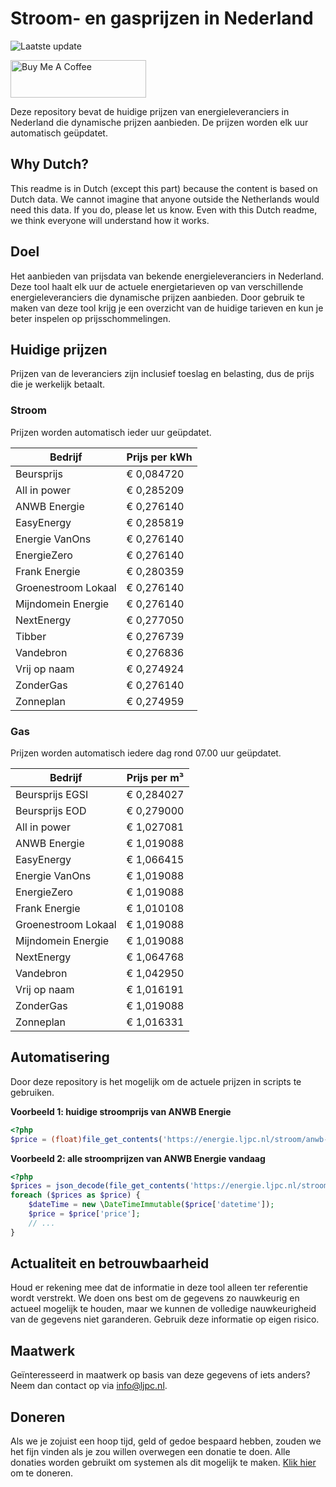 # Stroom- en gasprijzen in Nederland

![Laatste update](https://img.shields.io/badge/laatste%20update-2023--07--12%2018%3A00%20CET-brightgreen)

<a href="https://www.buymeacoffee.com/Lars-" target="_blank"><img src="https://cdn.buymeacoffee.com/buttons/v2/default-orange.png" alt="Buy Me A Coffee" height="60" style="height: 60px !important;width: 217px !important;" ></a>

Deze repository bevat de huidige prijzen van energieleveranciers in Nederland die dynamische prijzen aanbieden. De prijzen worden elk uur automatisch geüpdatet.

## Why Dutch?

This readme is in Dutch (except this part) because the content is based on Dutch data. We cannot imagine that anyone outside the Netherlands would need this data. If you do, please let us know. Even with this Dutch readme, we think
everyone will understand how it works.

## Doel

Het aanbieden van prijsdata van bekende energieleveranciers in Nederland. Deze tool haalt elk uur de actuele energietarieven op van verschillende energieleveranciers die dynamische prijzen aanbieden. Door gebruik te maken van deze tool
krijg je een overzicht van de huidige tarieven en kun je beter inspelen op prijsschommelingen.

## Huidige prijzen

Prijzen van de leveranciers zijn inclusief toeslag en belasting, dus de prijs die je werkelijk betaalt.

### Stroom

Prijzen worden automatisch ieder uur geüpdatet.

 Bedrijf | Prijs per kWh 
---------|---------------
Beursprijs | € 0,084720
All in power | € 0,285209
ANWB Energie | € 0,276140
EasyEnergy | € 0,285819
Energie VanOns | € 0,276140
EnergieZero | € 0,276140
Frank Energie | € 0,280359
Groenestroom Lokaal | € 0,276140
Mijndomein Energie | € 0,276140
NextEnergy | € 0,277050
Tibber | € 0,276739
Vandebron | € 0,276836
Vrij op naam | € 0,274924
ZonderGas | € 0,276140
Zonneplan | € 0,274959


### Gas

Prijzen worden automatisch iedere dag rond 07.00 uur geüpdatet.

 Bedrijf | Prijs per m³ 
---------|--------------
Beursprijs EGSI | € 0,284027
Beursprijs EOD | € 0,279000
All in power | € 1,027081
ANWB Energie | € 1,019088
EasyEnergy | € 1,066415
Energie VanOns | € 1,019088
EnergieZero | € 1,019088
Frank Energie | € 1,010108
Groenestroom Lokaal | € 1,019088
Mijndomein Energie | € 1,019088
NextEnergy | € 1,064768
Vandebron | € 1,042950
Vrij op naam | € 1,016191
ZonderGas | € 1,019088
Zonneplan | € 1,016331


## Automatisering

Door deze repository is het mogelijk om de actuele prijzen in scripts te gebruiken.

**Voorbeeld 1: huidige stroomprijs van ANWB Energie**

```php
<?php
$price = (float)file_get_contents('https://energie.ljpc.nl/stroom/anwb-energie-nu.txt');

```

**Voorbeeld 2: alle stroomprijzen van ANWB Energie vandaag**

```php
<?php
$prices = json_decode(file_get_contents('https://energie.ljpc.nl/stroom/all-in-power-vandaag.json'),true);
foreach ($prices as $price) {
    $dateTime = new \DateTimeImmutable($price['datetime']);
    $price = $price['price'];
    // ...
}
```

## Actualiteit en betrouwbaarheid

Houd er rekening mee dat de informatie in deze tool alleen ter referentie wordt verstrekt. We doen ons best om de gegevens zo nauwkeurig en actueel mogelijk te houden, maar we kunnen de volledige nauwkeurigheid van de gegevens niet
garanderen. Gebruik deze informatie op eigen risico.

## Maatwerk

Geïnteresseerd in maatwerk op basis van deze gegevens of iets anders? Neem dan contact op
via [info@ljpc.nl](mailto:info@ljpc.nl?subject=Energie%20prijzen).

## Doneren

Als we je zojuist een hoop tijd, geld of gedoe bespaard hebben, zouden we het fijn vinden als je zou willen overwegen een
donatie te doen. Alle donaties worden gebruikt om systemen als dit mogelijk te
maken. [Klik hier](https://www.buymeacoffee.com/Lars-) om te doneren.
